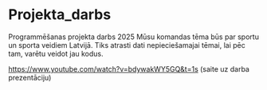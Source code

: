 # Projekta_darbs
Programmēšanas projekta darbs 2025
Mūsu komandas tēma būs par sportu un sporta veidiem Latvijā. Tiks atrasti dati nepieciešamajai tēmai, lai pēc tam, varētu veidot jau kodus.

https://www.youtube.com/watch?v=bdywakWY5GQ&t=1s (saite uz darba prezentāciju)
